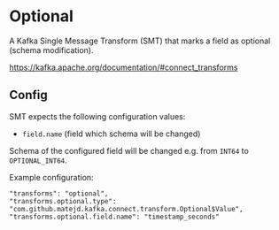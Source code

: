 # Optional
A Kafka Single Message Transform (SMT) that marks a field as optional (schema modification).

https://kafka.apache.org/documentation/#connect_transforms

## Config

SMT expects the following configuration values:
- `field.name` (field which schema will be changed)

Schema of the configured field will be changed e.g. from `INT64` to `OPTIONAL_INT64`.

Example configuration:

```
"transforms": "optional",
"transforms.optional.type": "com.github.matejd.kafka.connect.transform.Optional$Value",
"transforms.optional.field.name": "timestamp_seconds"
```
